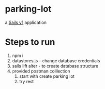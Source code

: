 # parking-lot

a [Sails v1](https://sailsjs.com) application

# Steps to run
1. npm i 
2. datastores.js - change database credentials
3. sails lift alter - to create database structure
4. provided postman colllection
    1. start with create parking lot
    2. try rest
